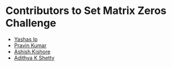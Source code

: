 # Contributors to Set Matrix Zeros Challenge

- [Yashas Ip](https://github.com/yashasip)
- [Pravin Kumar](https://github.com/pravin-pk)
- [Ashish Kishore](https://github.com/Ashish4869)
- [Adithya K Shetty](https://github.com/Adithya-K-Shetty)